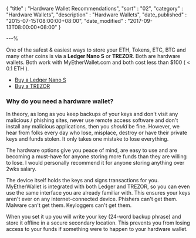 {
"title"       : "Hardware Wallet Recommendations",
"sort"        : "02",
"category"    : "Hardware Wallets",
"description" : "Hardware Wallets",
"date_published" : "2015-07-15T08:00:00+08:00",
"date_modified"  : "2017-09-13T08:00:00+08:00"
}

---%


One of the safest & easiest ways to store your ETH, Tokens, ETC, BTC and many other coins is via a **Ledger Nano S** or **TREZOR**. Both are hardware wallets. Both work with MyEtherWallet.com and both cost less than $100 ( < 0.1 ETH ).

*   [Buy a Ledger Nano S](https://www.ledgerwallet.com/r/fa4b?path=/products/)
*   [Buy a TREZOR](https://trezor.io/?a=myetherwallet.com)

### Why do you need a hardware wallet?

In theory, as long as you keep backups of your keys and don't visit any malicious / phishing sites, never use remote access software and don't install any malicious applications, then you _should_ be fine. However, we hear from folks every day who lose, misplace, destroy or have their private keys and funds stolen. It only takes one mistake to lose everything.

The hardware options give you peace of mind, are easy to use and are becoming a must-have for anyone storing more funds than they are willing to lose. I would personally recommend it for anyone storing anything over 2wks salary.

The device itself holds the keys and signs transactions for you. MyEtherWallet is integrated with both Ledger and TREZOR, so you can even use the same interface you are already familiar with. This ensures your keys aren't ever on any internet-connected device. Phishers can't get them. Malware can't get them. Keyloggers can't get them.

When you set it up you will write your key (24-word backup phrase) and store it offline in a secure secondary location. This prevents you from losing access to your funds if something were to happen to your hardware wallet.

